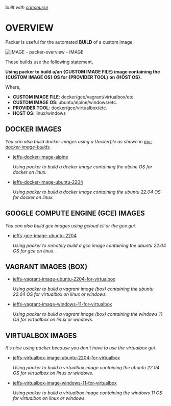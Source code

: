   _built with
  [concourse](https://github.com/JeffDeCola/my-packer-image-builds/blob/master/ci-README.md)_

# OVERVIEW

Packer is useful for the automated **BUILD** of a custom image.

![IMAGE - packer-overview - IMAGE](pics/packer-overview.jpg)

These builds use the following statement,

**Using packer to build a/an {CUSTOM IMAGE FILE} image
containing the {CUSTOM IMAGE OS} OS
for {PROVIDER TOOL} on {HOST OS}.**

Where,

* **CUSTOM IMAGE FILE**: docker/gce/vagrant/virtualbox/etc.
* **CUSTOM IMAGE OS**: ubuntu/alpine/windows/etc.
* **PROVIDER TOOL**: docker/gce/virtualbox/etc.
* **HOST OS**: linux/windows

## DOCKER IMAGES

_You can also build docker images using a Dockerfile as shown in
[my-docker-image-builds](https://github.com/JeffDeCola/my-docker-image-builds)._

* [jeffs-docker-image-alpine](https://github.com/JeffDeCola/my-packer-image-builds/tree/master/docker-images/jeffs-docker-image-alpine)

  _Using packer to build a docker image
  containing the alpine OS
  for docker on linux._
  
* [jeffs-docker-image-ubuntu-2204](https://github.com/JeffDeCola/my-packer-image-builds/tree/master/docker-images/jeffs-docker-image-ubuntu-2204)

  _Using packer to build a docker image
  containing the ubuntu 22.04 OS
  for docker on linux._

## GOOGLE COMPUTE ENGINE (GCE) IMAGES

_You can also build gce images using gcloud cli or the gce gui._

* [jeffs-gce-image-ubuntu-2204](https://github.com/JeffDeCola/my-packer-image-builds/tree/master/google-compute-engine-images/jeffs-gce-image-ubuntu-2204)

  _Using packer to remotely build a gce image
  containing the ubuntu 22.04 OS
  for gce on linux._

## VAGRANT IMAGES (BOX)

* [jeffs-vagrant-image-ubuntu-2204-for-virtualbox](https://github.com/JeffDeCola/my-packer-image-builds/tree/master/vagrant-images/jeffs-vagrant-image-ubuntu-2204-for-virtualbox)

  _Using packer to build a vagrant image (box)
  containing the ubuntu 22.04 OS
  for virtualbox on linux or windows._

* [jeffs-vagrant-image-windows-11-for-virtualbox](https://github.com/JeffDeCola/my-packer-image-builds/tree/master/vagrant-images/jeffs-vagrant-image-windows-11-for-virtualbox)

  _Using packer to build a vagrant image (box)
  containing the windows 11 OS
  for virtualbox on linux or windows._

## VIRTUALBOX IMAGES

_It's nice using packer because you don't have to use the virtualbox gui._

* [jeffs-virtualbox-image-ubuntu-2204-for-virtualbox](https://github.com/JeffDeCola/my-packer-image-builds/tree/master/virtualbox-images/jeffs-virtualbox-image-ubuntu-2204-for-virtualbox)

  _Using packer to build a virtualbox image
  containing the ubuntu 22.04 OS
  for virtualbox on linux or windows._

* [jeffs-virtualbox-image-windows-11-for-virtualbox](https://github.com/JeffDeCola/my-packer-image-builds/tree/master/virtualbox-images/jeffs-virtualbox-image-windows-11-for-virtualbox)

  _Using packer to build a virtualbox image
  containing the windows 11 OS
  for virtualbox on linux or windows._
